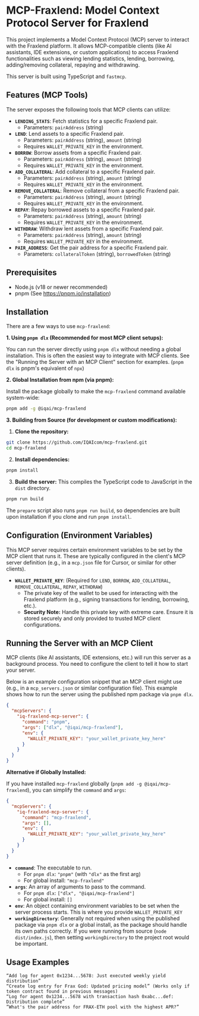 # MCP-Fraxlend: Model Context Protocol Server for Fraxlend

This project implements a Model Context Protocol (MCP) server to interact with the Fraxlend platform. It allows MCP-compatible clients (like AI assistants, IDE extensions, or custom applications) to access Fraxlend functionalities such as viewing lending statistics, lending, borrowing, adding/removing collateral, repaying and withdrawing.

This server is built using TypeScript and `fastmcp`.

## Features (MCP Tools)

The server exposes the following tools that MCP clients can utilize:

- **`LENDING_STATS`**: Fetch statistics for a specific Fraxlend pair.
  - Parameters: `pairAddress` (string)
- **`LEND`**: Lend assets to a specific Fraxlend pair.
  - Parameters: `pairAddress` (string), `amount` (string)
  - Requires `WALLET_PRIVATE_KEY` in the environment.
- **`BORROW`**: Borrow assets from a specific Fraxlend pair.
  - Parameters: `pairAddress` (string), `amount` (string)
  - Requires `WALLET_PRIVATE_KEY` in the environment.
- **`ADD_COLLATERAL`**: Add collateral to a specific Fraxlend pair.
  - Parameters: `pairAddress` (string), `amount` (string)
  - Requires `WALLET_PRIVATE_KEY` in the environment.
- **`REMOVE_COLLATERAL`**: Remove collateral from a specific Fraxlend pair.
  - Parameters: `pairAddress` (string), `amount` (string)
  - Requires `WALLET_PRIVATE_KEY` in the environment.
- **`REPAY`**: Repay borrowed assets to a specific Fraxlend pair.
  - Parameters: `pairAddress` (string), `amount` (string)
  - Requires `WALLET_PRIVATE_KEY` in the environment.
- **`WITHDRAW`**: Withdraw lent assets from a specific Fraxlend pair.
  - Parameters: `pairAddress` (string), `amount` (string)
  - Requires `WALLET_PRIVATE_KEY` in the environment.
- **`PAIR_ADDRESS`**: Get the pair address for a specific Fraxlend pair.
  - Parameters: `collateralToken` (string), `borrowedToken` (string)

## Prerequisites

- Node.js (v18 or newer recommended)
- pnpm (See <https://pnpm.io/installation>)

## Installation

There are a few ways to use `mcp-fraxlend`:

**1. Using `pnpm dlx` (Recommended for most MCP client setups):**

You can run the server directly using `pnpm dlx` without needing a global installation. This is often the easiest way to integrate with MCP clients. See the "Running the Server with an MCP Client" section for examples.
(`pnpm dlx` is pnpm's equivalent of `npx`)

**2. Global Installation from npm (via pnpm):**

Install the package globally to make the `mcp-fraxlend` command available system-wide:

```bash
pnpm add -g @iqai/mcp-fraxlend
```

**3. Building from Source (for development or custom modifications):**

1.  **Clone the repository:**

```bash
git clone https://github.com/IQAIcom/mcp-fraxlend.git
cd mcp-fraxlend
```

2.  **Install dependencies:**

```bash
pnpm install
```

3.  **Build the server:**
    This compiles the TypeScript code to JavaScript in the `dist` directory.

```bash
pnpm run build
```

The `prepare` script also runs `pnpm run build`, so dependencies are built upon installation if you clone and run `pnpm install`.

## Configuration (Environment Variables)

This MCP server requires certain environment variables to be set by the MCP client that runs it. These are typically configured in the client's MCP server definition (e.g., in a `mcp.json` file for Cursor, or similar for other clients).

- **`WALLET_PRIVATE_KEY`**: (Required for `LEND`, `BORROW`, `ADD_COLLATERAL`, `REMOVE_COLLATERAL`, `REPAY`, `WITHDRAW`)
  - The private key of the wallet to be used for interacting with the Fraxlend platform (e.g., signing transactions for lending, borrowing, etc.).
  - **Security Note:** Handle this private key with extreme care. Ensure it is stored securely and only provided to trusted MCP client configurations.

## Running the Server with an MCP Client

MCP clients (like AI assistants, IDE extensions, etc.) will run this server as a background process. You need to configure the client to tell it how to start your server.

Below is an example configuration snippet that an MCP client might use (e.g., in a `mcp_servers.json` or similar configuration file). This example shows how to run the server using the published npm package via `pnpm dlx`.

```json
{
  "mcpServers": {
    "iq-fraxlend-mcp-server": {
      "command": "pnpm",
      "args": ["dlx", "@iqai/mcp-fraxlend"],
      "env": {
        "WALLET_PRIVATE_KEY": "your_wallet_private_key_here"
      }
    }
  }
}
```

**Alternative if Globally Installed:**

If you have installed `mcp-fraxlend` globally (`pnpm add -g @iqai/mcp-fraxlend`), you can simplify the `command` and `args`:

```json
{
  "mcpServers": {
    "iq-fraxlend-mcp-server": {
      "command": "mcp-fraxlend",
      "args": [],
      "env": {
        "WALLET_PRIVATE_KEY": "your_wallet_private_key_here"
      }
    }
  }
}
```

- **`command`**: The executable to run.
  - For `pnpm dlx`: `"pnpm"` (with `"dlx"` as the first arg)
  - For global install: `"mcp-fraxlend"`
- **`args`**: An array of arguments to pass to the command.
  - For `pnpm dlx`: `["dlx", "@iqai/mcp-fraxlend"]`
  - For global install: `[]`
- **`env`**: An object containing environment variables to be set when the server process starts. This is where you provide `WALLET_PRIVATE_KEY`
- **`workingDirectory`**: Generally not required when using the published package via `pnpm dlx` or a global install, as the package should handle its own paths correctly. If you were running from source (`node dist/index.js`), then setting `workingDirectory` to the project root would be important.

## Usage Examples

```
“Add log for agent 0x1234...5678: Just executed weekly yield distribution”
“Create log entry for Frax God: Updated pricing model” (Works only if token contract found in previous messages)
“Log for agent 0x1234...5678 with transaction hash 0xabc...def: Distribution complete”
”What's the pair address for FRAX-ETH pool with the highest APR?”
```
